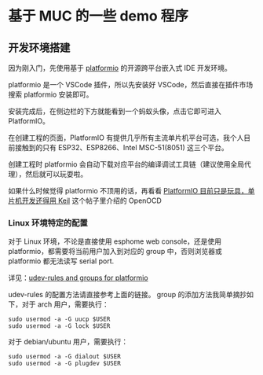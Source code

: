 # 基于 MUC 的一些 demo 程序

## 开发环境搭建

因为刚入门，先使用基于 [platformio](https://github.com/platformio) 的开源跨平台嵌入式 IDE 开发环境。

platformio 是一个 VSCode 插件，所以先安装好 VSCode，然后直接在插件市场搜索 platformio 安装即可。

安装完成后，在侧边栏的下方就能看到一个蚂蚁头像，点击它即可进入 PlatformIO。

在创建工程的页面，PlatformIO 有提供几乎所有主流单片机平台可选，我个人目前接触到的只有 ESP32、ESP8266、Intel MSC-51(8051) 这三个平台。

创建工程时 platformio 会自动下载对应平台的编译调试工具链（建议使用全局代理），然后就可以玩耍啦。

如果什么时候觉得 platformio 不顶用的话，再看看 [PlatformIO 目前只是玩具，单片机开发还得用 Keil](https://www.v2ex.com/t/771173) 这个帖子里介绍的 OpenOCD

### Linux 环境特定的配置

对于 Linux 环境，不论是直接使用 esphome web console，还是使用 platformio，都需要将当前用户加入到对应的 group 中，否则浏览器或 platformio 都无法读写 serial port.

详见：[udev-rules and groups for platformio](https://docs.platformio.org/en/latest/core/installation/udev-rules.html)

udev-rules 的配置方法请直接参考上面的链接。
group 的添加方法我简单摘抄如下，对于 arch 用户，需要执行：

```shell
sudo usermod -a -G uucp $USER
sudo usermod -a -G lock $USER
```

对于 debian/ubuntu 用户，需要执行：

```shell
sudo usermod -a -G dialout $USER
sudo usermod -a -G plugdev $USER
```
